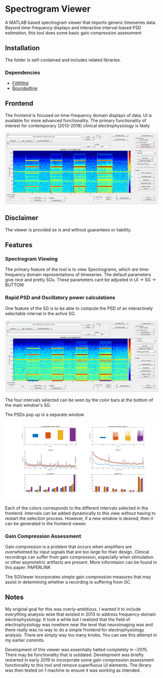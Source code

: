 # Spectrogram Viewer
A MATLAB based spectrogram viewer that imports generic timeseries data. Beyond time-frequency displays and interactive interval-based PSD estimation, this tool does some basic gain compression assessment


## Installation
The folder is self-contained and includes related libraries.

### Dependencies
* [Filtfilthd]()
* [Boundedline]() 

## Frontend
The frontend is focused on time-frequency domain displays of data. UI is available for more advanced functionality. The primary functionality of interest for contemporary (2013-2018) clinical electrophysiology is likely

![Frontend of SGView](imgs/SG_View_frontend.png)

## Disclaimer
The viewer is provided *as is* and without guarantees or liability.



## Features


### Spectrogram Viewing
The primary feature of the tool is to view Spectrograms, which are time-frequency domain representations of timeseries. The default parameters give nice and pretty SGs. These parameters cant be adjusted in UI -> SG -> BUTTON!


### Rapid PSD and Oscillatory power calculations
One feature of the SG is to be able to compute the PSD of an interactively selectable interval in the active SG.

![PSD Selection](imgs/SG_view_frontend_intvs.png)

The four intervals selected can be seen by the color bars at the bottom of the main window's SG.

The PSDs pop up in a separate window

![PSD Display](imgs/eg_PSDs.png)

Each of the colors corresponds to the different intervals selected in the frontend. Intervals can be added dynamically to this view without having to restart the selection process. However, if a new window is desired, then it can be generated in the frontend viewer.


### Gain Compression Assessment
Gain compression is a problem that occurs when amplifiers are overwhelmed by input signals that are too large for their design. Clinical recordings can suffer from gain compression, especially when stimulation or other asymmetric artifacts are present. More informtaion can be found in this paper: PAPERLINK

The SGViewer incorporates simple gain compression measures that may assist in determining whether a recording is suffering from GC.


## Notes
My original goal for this was overly-ambitious. I wanted it to include everything analysis-wise that existed in 2013 to address frequency-domain electrophysiology. It took a while but I realized that the field of electrophysiology was nowhere near the level that neuroimaging was and there really was no way to do a simple frontend for electrophysiology analysis. There are simply way too many knobs. You can see this attempt in my earlier commits.

Development of this viewer was essentially halted completely in ~2015. There may be functionality that is outdated. Development was briefly restarted in early 2019 to incorporate some gain compression assessment functionality to this tool and remove superfluous UI elements. The library was then tested on 1 machine to ensure it was working as intended.
